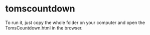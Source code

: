 # tomscountdown

To run it, just copy the whole folder on your computer and open the TomsCountdown.html in the browser.

